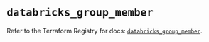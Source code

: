 # `databricks_group_member`

Refer to the Terraform Registry for docs: [`databricks_group_member`](https://registry.terraform.io/providers/databricks/databricks/1.36.0/docs/resources/group_member).
